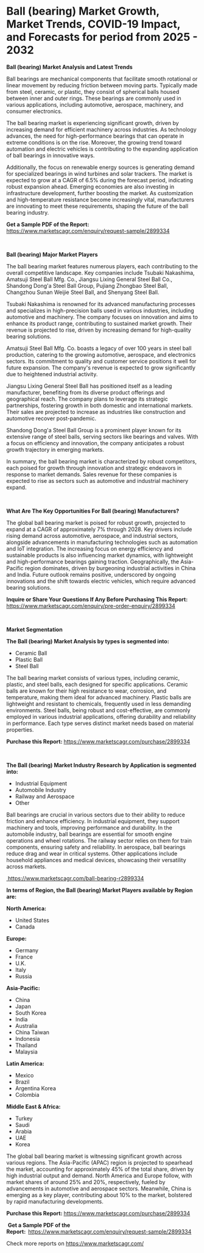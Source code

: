 <p><h1>Ball (bearing) Market Growth, Market Trends, COVID-19 Impact, and Forecasts for period from 2025 - 2032</h1></p><p><strong>Ball (bearing) Market Analysis and Latest Trends</strong></p>
<p><p>Ball bearings are mechanical components that facilitate smooth rotational or linear movement by reducing friction between moving parts. Typically made from steel, ceramic, or plastic, they consist of spherical balls housed between inner and outer rings. These bearings are commonly used in various applications, including automotive, aerospace, machinery, and consumer electronics.</p><p>The ball bearing market is experiencing significant growth, driven by increasing demand for efficient machinery across industries. As technology advances, the need for high-performance bearings that can operate in extreme conditions is on the rise. Moreover, the growing trend toward automation and electric vehicles is contributing to the expanding application of ball bearings in innovative ways.</p><p>Additionally, the focus on renewable energy sources is generating demand for specialized bearings in wind turbines and solar trackers. The market is expected to grow at a CAGR of 6.5% during the forecast period, indicating robust expansion ahead. Emerging economies are also investing in infrastructure development, further boosting the market. As customization and high-temperature resistance become increasingly vital, manufacturers are innovating to meet these requirements, shaping the future of the ball bearing industry.</p></p>
<p><strong>Get a Sample PDF of the Report:&nbsp;</strong> <a href="https://www.marketscagr.com/enquiry/request-sample/2899334?utm_campaign=2528&utm_medium=2&utm_source=Github&utm_content=ia&utm_term=15032025&utm_id=ball-bearing">https://www.marketscagr.com/enquiry/request-sample/2899334</a></p>
<p>&nbsp;</p>
<p><strong>Ball (bearing) Major Market Players</strong></p>
<p><p>The ball bearing market features numerous players, each contributing to the overall competitive landscape. Key companies include Tsubaki Nakashima, Amatsuji Steel Ball Mfg. Co., Jiangsu Lixing General Steel Ball Co., Shandong Dong'a Steel Ball Group, Pujiang Zhongbao Steel Ball, Changzhou Sunan Weijie Steel Ball, and Shenyang Steel Ball.</p><p>Tsubaki Nakashima is renowned for its advanced manufacturing processes and specializes in high-precision balls used in various industries, including automotive and machinery. The company focuses on innovation and aims to enhance its product range, contributing to sustained market growth. Their revenue is projected to rise, driven by increasing demand for high-quality bearing solutions.</p><p>Amatsuji Steel Ball Mfg. Co. boasts a legacy of over 100 years in steel ball production, catering to the growing automotive, aerospace, and electronics sectors. Its commitment to quality and customer service positions it well for future expansion. The company's revenue is expected to grow significantly due to heightened industrial activity.</p><p>Jiangsu Lixing General Steel Ball has positioned itself as a leading manufacturer, benefiting from its diverse product offerings and geographical reach. The company plans to leverage its strategic partnerships, fostering growth in both domestic and international markets. Their sales are projected to increase as industries like construction and automotive recover post-pandemic.</p><p>Shandong Dong'a Steel Ball Group is a prominent player known for its extensive range of steel balls, serving sectors like bearings and valves. With a focus on efficiency and innovation, the company anticipates a robust growth trajectory in emerging markets.</p><p>In summary, the ball bearing market is characterized by robust competitors, each poised for growth through innovation and strategic endeavors in response to market demands. Sales revenue for these companies is expected to rise as sectors such as automotive and industrial machinery expand.</p></p>
<p>&nbsp;</p>
<p><strong>What Are The Key Opportunities For Ball (bearing) Manufacturers?</strong></p>
<p><p>The global ball bearing market is poised for robust growth, projected to expand at a CAGR of approximately 7% through 2028. Key drivers include rising demand across automotive, aerospace, and industrial sectors, alongside advancements in manufacturing technologies such as automation and IoT integration. The increasing focus on energy efficiency and sustainable products is also influencing market dynamics, with lightweight and high-performance bearings gaining traction. Geographically, the Asia-Pacific region dominates, driven by burgeoning industrial activities in China and India. Future outlook remains positive, underscored by ongoing innovations and the shift towards electric vehicles, which require advanced bearing solutions.</p></p>
<p><strong>Inquire or Share Your Questions If Any Before Purchasing This Report:</strong> <a href="https://www.marketscagr.com/enquiry/pre-order-enquiry/2899334?utm_campaign=2528&utm_medium=2&utm_source=Github&utm_content=ia&utm_term=15032025&utm_id=ball-bearing">https://www.marketscagr.com/enquiry/pre-order-enquiry/2899334</a></p>
<p>&nbsp;</p>
<p><strong>Market Segmentation</strong></p>
<p><strong>The Ball (bearing) Market Analysis by types is segmented into:</strong></p>
<p><ul><li>Ceramic Ball</li><li>Plastic Ball</li><li>Steel Ball</li></ul></p>
<p><p>The ball bearing market consists of various types, including ceramic, plastic, and steel balls, each designed for specific applications. Ceramic balls are known for their high resistance to wear, corrosion, and temperature, making them ideal for advanced machinery. Plastic balls are lightweight and resistant to chemicals, frequently used in less demanding environments. Steel balls, being robust and cost-effective, are commonly employed in various industrial applications, offering durability and reliability in performance. Each type serves distinct market needs based on material properties.</p></p>
<p><strong>Purchase this Report:&nbsp;</strong><a href="https://www.marketscagr.com/purchase/2899334?utm_campaign=2528&utm_medium=2&utm_source=Github&utm_content=ia&utm_term=15032025&utm_id=ball-bearing">https://www.marketscagr.com/purchase/2899334</a></p>
<p>&nbsp;</p>
<p><strong>The Ball (bearing) Market Industry Research by Application is segmented into:</strong></p>
<p><ul><li>Industrial Equipment</li><li>Automobile Industry</li><li>Railway and Aerospace</li><li>Other</li></ul></p>
<p><p>Ball bearings are crucial in various sectors due to their ability to reduce friction and enhance efficiency. In industrial equipment, they support machinery and tools, improving performance and durability. In the automobile industry, ball bearings are essential for smooth engine operations and wheel rotations. The railway sector relies on them for train components, ensuring safety and reliability. In aerospace, ball bearings reduce drag and wear in critical systems. Other applications include household appliances and medical devices, showcasing their versatility across markets.</p></p>
<p><a href="https://www.marketscagr.com/ball-bearing-r2899334?utm_campaign=2528&utm_medium=2&utm_source=Github&utm_content=ia&utm_term=15032025&utm_id=ball-bearing">&nbsp;https://www.marketscagr.com/ball-bearing-r2899334</a></p>
<p><strong>In terms of Region, the Ball (bearing) Market Players available by Region are:</strong></p>
<p>
    <p> <strong> North America: </strong>
        <ul>
            <li>United States</li>
            <li>Canada</li>
        </ul>
        </p> 
    <p> <strong> Europe: </strong>
        <ul>
            <li>Germany</li>
            <li>France</li>
            <li>U.K.</li>
            <li>Italy</li>
            <li>Russia</li>
        </ul>
        </p> 
    <p> <strong> Asia-Pacific: </strong>
        <ul>
            <li>China</li>
            <li>Japan</li>
            <li>South Korea</li>
            <li>India</li>
            <li>Australia</li>
            <li>China Taiwan</li>
            <li>Indonesia</li>
            <li>Thailand</li>
            <li>Malaysia</li>
        </ul>
        </p> 
    <p> <strong> Latin America: </strong>
        <ul>
            <li>Mexico</li>
            <li>Brazil</li>
            <li>Argentina Korea</li>
            <li>Colombia</li>
        </ul>
        </p> 
    <p> <strong> Middle East & Africa: </strong>
        <ul>
            <li>Turkey</li>
            <li>Saudi</li>
            <li>Arabia</li>
            <li>UAE</li>
            <li>Korea</li>
        </ul>
    </p>
    </p>
<p><p>The global ball bearing market is witnessing significant growth across various regions. The Asia-Pacific (APAC) region is projected to spearhead the market, accounting for approximately 45% of the total share, driven by high industrial output and demand. North America and Europe follow, with market shares of around 25% and 20%, respectively, fueled by advancements in automotive and aerospace sectors. Meanwhile, China is emerging as a key player, contributing about 10% to the market, bolstered by rapid manufacturing developments.</p></p>
<p><strong>Purchase this Report: </strong><a href="https://www.marketscagr.com/purchase/2899334?utm_campaign=2528&utm_medium=2&utm_source=Github&utm_content=ia&utm_term=15032025&utm_id=ball-bearing">https://www.marketscagr.com/purchase/2899334</a></p>
<p>&nbsp;<strong>Get a Sample PDF of the Report:&nbsp;&nbsp;</strong><a href="https://www.marketscagr.com/enquiry/request-sample/2899334?utm_campaign=2528&utm_medium=2&utm_source=Github&utm_content=ia&utm_term=15032025&utm_id=ball-bearing">https://www.marketscagr.com/enquiry/request-sample/2899334</a></p>
<p><strong></strong></p>
<p>Check more reports on <a href="https://www.marketscagr.com/?utm_campaign=2528&utm_medium=2&utm_source=Github&utm_content=ia&utm_term=15032025&utm_id=ball-bearing">https://www.marketscagr.com/</a></p>